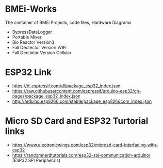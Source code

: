 # BMEi-Works
The container of BMEi Projects, code files, Hardware Diagrams
- BypressDataLogger
- Portable Mixer
- Bio Reactor Version3
- Fall Dectector Version WIFI
- Fall Dectiotor Version Cellular

# ESP32 Link
- https://dl.espressif.com/dl/package_esp32_index.json
- https://raw.githubusercontent.com/espressif/arduino-esp32/gh-pages/package_esp32_index.json
- http://arduino.esp8266.com/stable/package_esp8266com_index.json

# Micro SD Card and ESP32 Turtorial links
- https://www.electronicwings.com/esp32/microsd-card-interfacing-with-esp32
- https://randomnerdtutorials.com/esp32-spi-communication-arduino/ (ESP32 SPI Peripherals)
